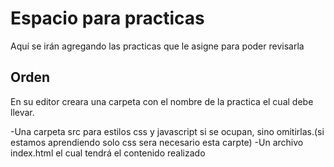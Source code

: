 # Espacio para practicas

Aquí se irán agregando las practicas que le asigne para poder revisarla

## Orden

En su editor creara una carpeta con el nombre de la practica el cual debe llevar.

  -Una carpeta src para estilos css y javascript si se ocupan, sino omitirlas.(si estamos aprendiendo solo css sera necesario esta carpte)
  -Un archivo index.html el cual tendrá el contenido realizado
